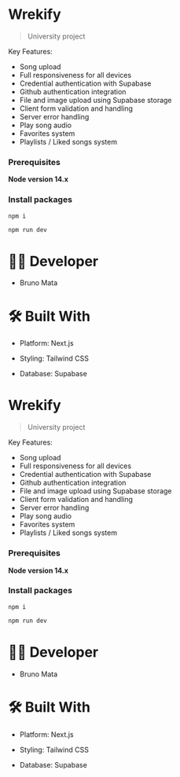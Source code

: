 # Wrekify

> University project

Key Features:

- Song upload
- Full responsiveness for all devices
- Credential authentication with Supabase
- Github authentication integration
- File and image upload using Supabase storage
- Client form validation and handling
- Server error handling
- Play song audio
- Favorites system
- Playlists / Liked songs system

### Prerequisites

**Node version 14.x**

### Install packages

```shell
npm i
```

```bash
npm run dev
```

# 🧑‍💻 Developer

- Bruno Mata

# 🛠️ Built With

- Platform: Next.js

- Styling: Tailwind CSS

- Database: Supabase

# Wrekify

> University project

Key Features:

- Song upload
- Full responsiveness for all devices
- Credential authentication with Supabase
- Github authentication integration
- File and image upload using Supabase storage
- Client form validation and handling
- Server error handling
- Play song audio
- Favorites system
- Playlists / Liked songs system

### Prerequisites

**Node version 14.x**

### Install packages

```shell
npm i
```

```bash
npm run dev
```

# 🧑‍💻 Developer

- Bruno Mata

# 🛠️ Built With

- Platform: Next.js

- Styling: Tailwind CSS

- Database: Supabase
